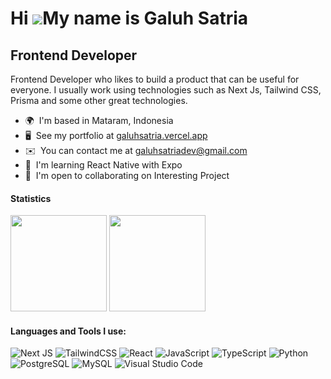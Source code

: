 Hi ![](https://user-images.githubusercontent.com/18350557/176309783-0785949b-9127-417c-8b55-ab5a4333674e.gif)My name is Galuh Satria
====================================================================================================================================

Frontend Developer
------------------

Frontend Developer who likes to build a product that can be useful for everyone. I usually work using technologies such as Next Js, Tailwind CSS, Prisma and some other great technologies.

* 🌍  I'm based in Mataram, Indonesia
* 🖥️  See my portfolio at [galuhsatria.vercel.app](http://galuhsatria.vercel.app)
* ✉️  You can contact me at [galuhsatriadev@gmail.com](mailto:galuhsatriadev@gmail.com)
* 🧠  I'm learning React Native with Expo
* 🤝  I'm open to collaborating on Interesting Project

#### Statistics

<div>
  <a href="https://github.com/galuhsatria?tab=repositories&q=&type=&language=&sort=stargazers"><img height="154" src="https://github-readme-stats.vercel.app/api?username=galuhsatria&show_icons=true&theme=react&count_private=true&hide=contribs" /></a>
  <img height="154" src="https://github-readme-stats.vercel.app/api/top-langs/?username=galuhsatria&layout=compact&theme=react&hide=php&langs_count=6" />
</div>

#### Languages and Tools I use:
![Next JS](https://img.shields.io/badge/Next-black?style=for-the-badge&logo=next.js&logoColor=white)
![TailwindCSS](https://img.shields.io/badge/tailwindcss-%2338B2AC.svg?style=for-the-badge&logo=tailwind-css&logoColor=white)
![React](https://img.shields.io/badge/react-%2320232a.svg?style=for-the-badge&logo=react&logoColor=%2361DAFB)
![JavaScript](https://img.shields.io/badge/JavaScript-323330?style=for-the-badge&logo=javascript&logoColor=F7DF1E)
![TypeScript](https://img.shields.io/badge/TypeScript-3178C6?style=for-the-badge&logo=typescript&logoColor=white)
![Python](https://img.shields.io/badge/python-3670A0?style=for-the-badge&logo=python&logoColor=ffdd54)
![PostgreSQL](https://img.shields.io/badge/PostgreSQL-316192?style=for-the-badge&logo=postgresql&logoColor=white)
![MySQL](https://img.shields.io/badge/mysql-4479A1.svg?style=for-the-badge&logo=mysql&logoColor=white)
![Visual Studio Code](https://img.shields.io/badge/Visual%20Studio%20Code-0078d7.svg?style=for-the-badge&logo=visual-studio-code&logoColor=white)

